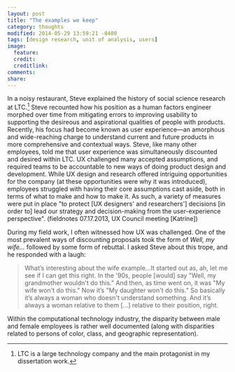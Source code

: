 ```yaml
---
layout: post
title: "The examples we keep"
category: thoughts
modified: 2014-05-29 13:59:21 -0400
tags: [design research, unit of analysis, users]
image:
  feature: 
  credit: 
  creditlink: 
comments: 
share: 
---
```

In a noisy restaurant, Steve explained the history of social science research at LTC.[^1] Steve recounted how his position as a human factors engineer morphed over time from mitigating errors to improving usability to supporting the desireous and aspirational qualities of people with products. Recently, his focus had become known as user experience&mdash;an amorphous and wide-reaching charge to understand current and future products in more comprehensive and contextual ways. Steve, like many other employees, told me that user experience was simultaneously discounted and desired within LTC. UX challenged many accepted assumptions, and required teams to be accountable to new ways of doing product design and development. While UX design and research offered intriguing opportunities for the company (at these opportunities were why it was introduced), employees struggled with having their core assumptions cast aside, both in terms of what to make and how to make it. As such, a variety of measures were put in place "to protect [UX designers' and researchers'] decisions [in order to] lead our strategy and decision-making from the user-experience perspective". (fieldnotes 07.17.2013, UX Council meeting [Katrine])

During my field work, I often witnessed how UX was challenged. One of the most prevalent ways of discounting proposals took the form of *Well, my wife...* followed by some form of rebuttal. I asked Steve about this trope, and he responded with a laugh: 

>What’s interesting about the wife example...It started out as, ah, let me see if I can get this right. In the '90s, people [would] say "Well, my grandmother wouldn't do this." And then, as time went on, it was "My wife won't do this." Now it’s "My daughter won't do this." So basically it’s always a woman who doesn't understand something. And it’s always a woman relative to them [...] relative to their position, right.

Within the computational technology industry, the disparity between male and female employees is rather well documented (along with disparities related to persons of color, class, and geographic representation).

[^1]: LTC is a large technology company and the main protagonist in my dissertation work.